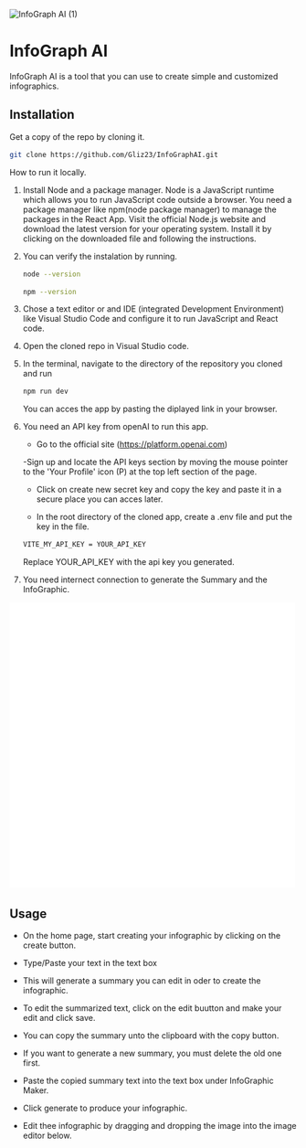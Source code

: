 ![InfoGraph AI (1)](https://github.com/Gliz23/InfoGraphAI/blob/main/src/assets/banner.png)

# InfoGraph AI

InfoGraph AI is a tool that you can use to create simple and customized infographics.

## Installation

Get a copy of the repo by cloning it.

```bash
git clone https://github.com/Gliz23/InfoGraphAI.git
```

How to run it locally.

1. Install Node and a package manager.
   Node is a JavaScript runtime which allows you to run JavaScript code outside a browser.
   You need a package manager like npm(node package manager) to manage the packages in the React App.
   Visit the official Node.js website and download the latest version for your operating system.
   Install it by clicking on the downloaded file and following the instructions.

2. You can verify the instalation by running.

   ```bash
   node --version
   ```

   ```bash
   npm --version
   ```

3. Chose a text editor or and IDE (integrated Development Environment) like Visual Studio Code and configure it to run JavaScript and React code.

4. Open the cloned repo in Visual Studio code.

5. In the terminal, navigate to the directory of the repository you cloned and run

   ```bash
   npm run dev
   ```

   You can acces the app by pasting the diplayed link in your browser.

6. You need an API key from openAI to run this app.

   - Go to the official site (https://platform.openai.com)

   -Sign up and locate the API keys section by moving the mouse pointer to the 'Your Profile' icon (P) at the top left section of the page.

   - Click on create new secret key and copy the key and paste it in a secure place you can acces later.

   - In the root directory of the cloned app, create a .env file and put the key in the file.

   ```bash
   VITE_MY_API_KEY = YOUR_API_KEY
   ```

   Replace YOUR_API_KEY with the api key you generated.

7. You need internect connection to generate the Summary and the InfoGraphic.

![Logo](https://github.com/Gliz23/InfoGraphAI/blob/main/src/assets/flogo.png)

## Usage

- On the home page, start creating your infographic by clicking on the create button.

- Type/Paste your text in the text box

- This will generate a summary you can edit in oder to create the infographic.

- To edit the summarized text, click on the edit buutton and make your edit and click save.

- You can copy the summary unto the clipboard with the copy button.

- If you want to generate a new summary, you must delete the old one first.

- Paste the copied summary text into the text box under InfoGraphic Maker.

- Click generate to produce your infographic.

- Edit thee infographic by dragging and dropping the image into the image editor below.
